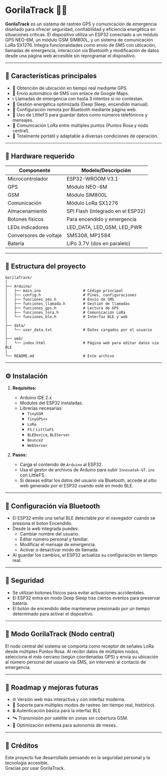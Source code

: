 # GorilaTrack 🦍📡

**GorilaTrack** es un sistema de rastreo GPS y comunicación de emergencia diseñado para ofrecer seguridad, confiabilidad y eficiencia energética en situaciones críticas. El dispositivo utiliza un ESP32 conectado a un módulo GPS NEO-6M, un módulo GSM SIM800L, y un sistema de comunicación LoRa SX1276. Integra funcionalidades como envío de SMS con ubicación, llamadas de emergencia, interacción vía Bluetooth y modificación de datos desde una página web accesible sin reprogramar el dispositivo.

---

## 🧠 Características principales

- 📍 Obtención de ubicación en tiempo real mediante GPS.
- 📲 Envío automático de SMS con enlace de Google Maps.
- 📞 Llamadas de emergencia con hasta 3 intentos si no contestan.
- 🔋 Gestión energética optimizada (Deep Sleep, encendido manual).
- 🧠 Configuración remota por Bluetooth mediante página web.
- 💾 Uso de LittleFS para guardar datos como números telefónicos y mensajes.
- 📡 Comunicación LoRa entre múltiples puntos (Puntos Rosa y nodo central).
- 🔧 Totalmente portátil y adaptable a diversas condiciones de operación.

---

## 🔧 Hardware requerido

| Componente            | Modelo/Descripción                       |
|----------------------|-------------------------------------------|
| Microcontrolador     | ESP32-WROOM V3.1 |
| GPS                  | Módulo NEO-6M                            |
| GSM                  | Módulo SIM800L                           |
| Comunicación         | Módulo LoRa SX1276                       |
| Almacenamiento       | SPI Flash (integrado en el ESP32)        |
| Botones físicos      | Para encendido y emergencia              |
| LEDs indicadores     | LED_DATA, LED_GSM, LED_PWR                       |
| Conversores de voltaje | SM5308, MP1584 |
| Batería              | LiPo 3.7V (dos en paralelo)        |

---

## 📁 Estructura del proyecto

```
GorilaTrack/
│
├── Arduino/
│   ├── main.ino                   # Código principal
│   ├── config.h                   # Pines, configuraciones
│   ├── funciones_sms.h            # Envío de SMS
│   ├── funciones_llamada.h        # Gestión de llamadas
│   ├── funciones_gps.h            # Lectura de GPS
│   ├── funciones_lora.h           # Comunicación LoRa
│   └── funciones_ble.h            # Interfaz BLE y web
│
├── data/
│   └── user_data.txt              # Datos cargados por el usuario
│
├── web/
│   └── index.html                 # Página web para editar datos vía BLE
│
└── README.md                      # Este archivo
```

---

## ⚙️ Instalación

1. **Requisitos:**
   - Arduino IDE 2.x
   - Modulos del ESP32 instaladas.
   - Librerías necesarias:
     - `TinyGSM`
     - `TinyGPS++`
     - `LoRa`
     - `FS` / `LittleFS`
     - `BLEDevice`, `BLEServer`
     - `Bounce2`
     - `WebServer`

2. **Pasos:**
   - Carga el contenido de `Arduino` al ESP32.
   - Usa el gestor de archivos de Arduino para subir `Innovatek-GT.ino` con LittleFS.
   - Si deseas editar los datos del usuario vía Bluetooth, accede al sitio web generado por el ESP32 cuando esté en modo BLE.

---

## 📱 Configuración vía Bluetooth

- El ESP32 emite una señal BLE detectable por el navegador cuando se presiona el boton Encendido.
- Desde la web integrada puedes:
  - Cambiar nombre del usuario.
  - Editar número personal y familiar.
  - Modificar el mensaje de emergencia.
  - Activar o desactivar modo de llamada.
- Al guardar los cambios, el ESP32 actualiza su configuración en tiempo real.

---

## 🔐 Seguridad

- Se utilizan botones físicos para evitar activaciones accidentales.
- El ESP32 entra en modo Deep Sleep tras ciertos eventos para preservar batería.
- El botón de encendido debe mantenerse presionado por un tiempo determinado para activar el dispositivo.

---

## 🧭 Modo GorilaTrack (Nodo central)

El nodo central del sistema se comporta como receptor de señales LoRa desde múltiples Puntos Rosa. Al recibir datos de múltiples nodos, selecciona el más cercano (según coordenadas GPS) y envía su ubicación al número personal del usuario vía SMS, sin intervenir al contacto de emergencia.

---

## 🚧 Roadmap y mejoras futuras

- 🌐 Versión web más interactiva y con interfaz moderna.
- 📡 Soporte para múltiples modos de rastreo (en tiempo real, histórico).
- 🔒 Autenticación básica para la interfaz BLE.
- 🛰️ Transmisión por satélite en zonas sin cobertura GSM.
- 🔋 Optimización extrema para autonomía de meses.

---

## 🧪 Créditos

Este proyecto fue desarrollado pensando en la seguridad personal y la tecnología accesible.  
Gracias por usar GorilaTrack.
